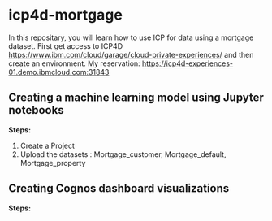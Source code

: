 # icp4d-mortgage 

In this repositary, you will learn how to use ICP for data using a mortgage dataset. First get access to ICP4D https://www.ibm.com/cloud/garage/cloud-private-experiences/ and then create an environment. 
My reservation: https://icp4d-experiences-01.demo.ibmcloud.com:31843

<h2> Creating a machine learning model using Jupyter notebooks </h2>  

<b> Steps: </b>

1. Create a Project
2. Upload the datasets : Mortgage_customer, Mortgage_default, Mortgage_property

<h2> Creating Cognos dashboard visualizations </h2> 

<b> Steps: </b>
